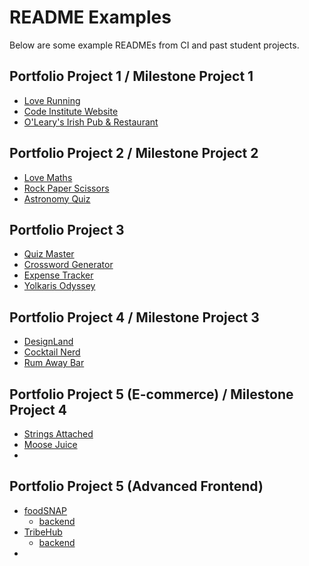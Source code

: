 # README Examples

Below are some example READMEs from CI and past student projects.

## Portfolio Project 1 / Milestone Project 1

- [Love Running](https://github.com/Code-Institute-Solutions/readme-template)
- [Code Institute Website](https://github.com/Code-Institute-Solutions/SampleREADME)
- [O'Leary's Irish Pub & Restaurant](https://github.com/artcuddy/Project1-olearys)

## Portfolio Project 2 / Milestone Project 2

- [Love Maths](https://github.com/Code-Institute-Solutions/readme-love-maths)
- [Rock Paper Scissors](https://github.com/Code-Institute-Solutions/rock-paper-scissors-readme)
- [Astronomy Quiz](https://github.com/MikeR94/CI-Project-Portfolio-2)

## Portfolio Project 3

- [Quiz Master](https://github.com/davidindub/quiz-master)
- [Crossword Generator](https://github.com/johnrearden/crossword-generator)
- [Expense Tracker](https://github.com/Rdawson96/expense-tracker-PP3)
- [Yolkaris Odyssey](https://github.com/patrickhladun/yolkaris-odyssey)

## Portfolio Project 4 / Milestone Project 3

- [DesignLand](https://github.com/Code-Institute-Submissions/designland)
- [Cocktail Nerd](https://github.com/Code-Institute-Submissions/project4-cocktail-nerd)
- [Rum Away Bar](https://github.com/Dimitris112/rum-away-testp4)

## Portfolio Project 5 (E-commerce) / Milestone Project 4

- [Strings Attached](https://github.com/johnrearden/strings_attached)
- [Moose Juice](https://github.com/Edb83/moose-juice)
- []()

## Portfolio Project 5 (Advanced Frontend)

- [foodSNAP](https://github.com/artcuddy/project5-foodsnap-frontend)
  - [backend](https://github.com/artcuddy/project5-foodsnap-backend)
- [TribeHub](https://github.com/andy-guttridge/tribehub_react)
  - [backend](https://github.com/andy-guttridge/tribehub_drf) 
- []()
